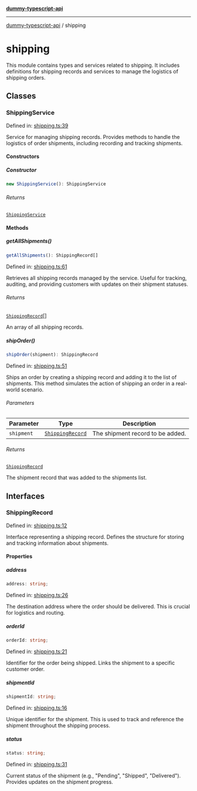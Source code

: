 [**dummy-typescript-api**](README.md)

***

[dummy-typescript-api](README.md) / shipping

# shipping

This module contains types and services related to shipping.
It includes definitions for shipping records and services to manage the logistics of shipping orders.

## Classes

### ShippingService

Defined in: [shipping.ts:39](https://github.com/typedoc2md/dummy-typescript-api/blob/main/src/shipping.ts#L39)

Service for managing shipping records.
Provides methods to handle the logistics of order shipments, including recording and tracking shipments.

#### Constructors

##### Constructor

```ts
new ShippingService(): ShippingService
```

###### Returns

[`ShippingService`](#shippingservice)

#### Methods

##### getAllShipments()

```ts
getAllShipments(): ShippingRecord[]
```

Defined in: [shipping.ts:61](https://github.com/typedoc2md/dummy-typescript-api/blob/main/src/shipping.ts#L61)

Retrieves all shipping records managed by the service.
Useful for tracking, auditing, and providing customers with updates on their shipment statuses.

###### Returns

[`ShippingRecord`](#shippingrecord)[]

An array of all shipping records.

##### shipOrder()

```ts
shipOrder(shipment): ShippingRecord
```

Defined in: [shipping.ts:51](https://github.com/typedoc2md/dummy-typescript-api/blob/main/src/shipping.ts#L51)

Ships an order by creating a shipping record and adding it to the list of shipments.
This method simulates the action of shipping an order in a real-world scenario.

###### Parameters

| Parameter | Type | Description |
| ------ | ------ | ------ |
| `shipment` | [`ShippingRecord`](#shippingrecord) | The shipment record to be added. |

###### Returns

[`ShippingRecord`](#shippingrecord)

The shipment record that was added to the shipments list.

## Interfaces

### ShippingRecord

Defined in: [shipping.ts:12](https://github.com/typedoc2md/dummy-typescript-api/blob/main/src/shipping.ts#L12)

Interface representing a shipping record.
Defines the structure for storing and tracking information about shipments.

#### Properties

##### address

```ts
address: string;
```

Defined in: [shipping.ts:26](https://github.com/typedoc2md/dummy-typescript-api/blob/main/src/shipping.ts#L26)

The destination address where the order should be delivered. This is crucial for logistics and routing.

##### orderId

```ts
orderId: string;
```

Defined in: [shipping.ts:21](https://github.com/typedoc2md/dummy-typescript-api/blob/main/src/shipping.ts#L21)

Identifier for the order being shipped. Links the shipment to a specific customer order.

##### shipmentId

```ts
shipmentId: string;
```

Defined in: [shipping.ts:16](https://github.com/typedoc2md/dummy-typescript-api/blob/main/src/shipping.ts#L16)

Unique identifier for the shipment. This is used to track and reference the shipment throughout the shipping process.

##### status

```ts
status: string;
```

Defined in: [shipping.ts:31](https://github.com/typedoc2md/dummy-typescript-api/blob/main/src/shipping.ts#L31)

Current status of the shipment (e.g., "Pending", "Shipped", "Delivered"). Provides updates on the shipment progress.
